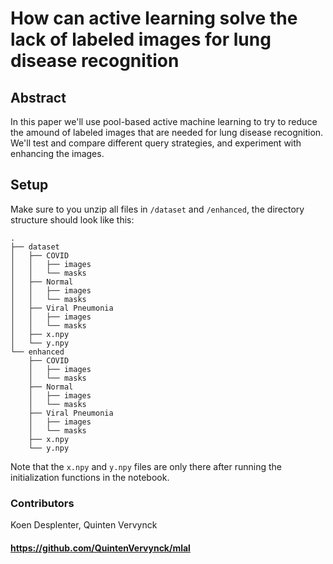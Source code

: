 # How can active learning solve the lack of labeled images for lung disease recognition

## Abstract
In this paper we'll use pool-based active machine learning
to try to reduce the amound of labeled images that are 
needed for lung disease recognition. We'll test and 
compare different query strategies, and experiment with 
enhancing the images.

## Setup
Make sure to you unzip all files in `/dataset` and `/enhanced`, the directory structure should look like this:
```
.
├── dataset
│   ├── COVID
│   │   ├── images
│   │   └── masks
│   ├── Normal
│   │   ├── images
│   │   └── masks
│   ├── Viral Pneumonia
│   │   ├── images
│   │   └── masks
│   ├── x.npy
│   └── y.npy
└── enhanced
    ├── COVID
    │   ├── images
    │   └── masks
    ├── Normal
    │   ├── images
    │   └── masks
    ├── Viral Pneumonia
    │   ├── images
    │   └── masks
    ├── x.npy
    └── y.npy
```
Note that the `x.npy` and `y.npy` files are only there after running the initialization functions in the notebook.

### Contributors
Koen Desplenter, Quinten Vervynck

#### https://github.com/QuintenVervynck/mlal
